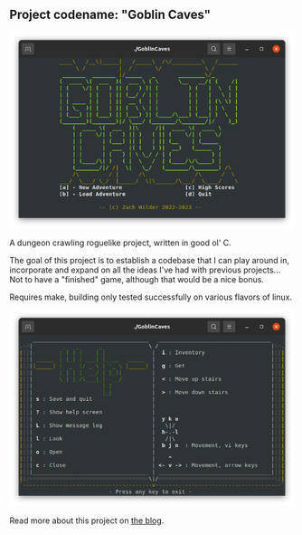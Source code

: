 ## Project codename: "Goblin Caves"

![Menu Splash](MenuSplash.png)

A dungeon crawling roguelike project, written in good ol' C. 

The goal of this project is to establish a codebase that I can play around in,
incorporate and expand on all the ideas I've had with previous projects... Not
to have a "finished" game, although that would be a nice bonus. 

Requires make, building only tested successfully on various flavors of linux.

![How to play](Help.png)

Read more about this project on
[the blog](https://zwilder.github.io/tags/goblin-caves).

